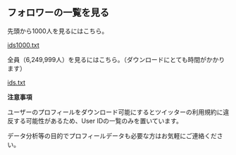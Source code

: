 ## フォロワーの一覧を見る

先頭から1000人を見るにはこちら。

[ids1000.txt](https://github.com/ts-3156/yousuck_followers/blob/master/campaign2020/ids1000.txt)

全員（6,249,999人）を見るにはこちら。（ダウンロードにとても時間がかかります）

[ids.txt](https://github.com/ts-3156/yousuck_followers/blob/master/campaign2020/ids.txt)

**注意事項**

ユーザーのプロフィールをダウンロード可能にするとツイッターの利用規約に違反する可能性があるため、User IDの一覧のみを置いています。

データ分析等の目的でプロフィールデータも必要な方はお気軽にご連絡ください。
